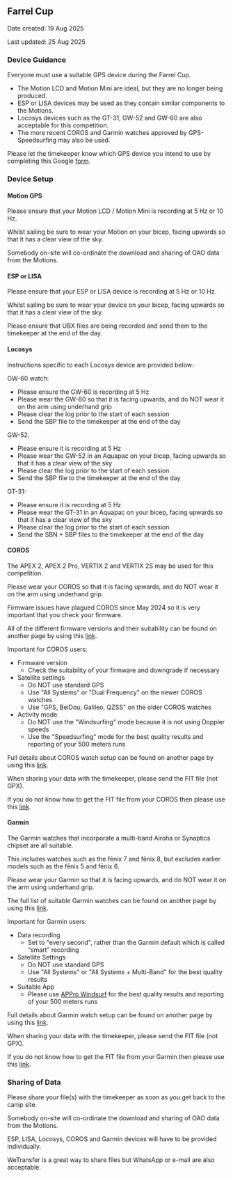 ## Farrel Cup

Date created: 19 Aug 2025

Last updated: 25 Aug 2025



### Device Guidance

Everyone must use a suitable GPS device during the Farrel Cup.

- The Motion LCD and Motion Mini are ideal, but they are no longer being produced.
- ESP or LISA devices may be used as they contain similar components to the Motions.
- Locosys devices such as the GT-31, GW-52 and GW-60 are also acceptable for this competition.
- The more recent COROS and Garmin watches approved by GPS-Speedsurfing may also be used.

Please let the timekeeper know which GPS device you intend to use by completing this Google [form](https://tinyurl.com/4yfm6w32).



### Device Setup

#### Motion GPS

Please ensure that your Motion LCD / Motion Mini is recording at 5 Hz or 10 Hz.

Whilst sailing be sure to wear your Motion on your bicep, facing upwards so that it has a clear view of the sky.

Somebody on-site will co-ordinate the download and sharing of OAO data from the Motions.



#### ESP or LISA

Please ensure that your ESP or LISA device is recording at 5 Hz or 10 Hz.

Whilst sailing be sure to wear your device on your bicep, facing upwards so that it has a clear view of the sky.

Please ensure that UBX files are being recorded and send them to the timekeeper at the end of the day.



#### Locosys

Instructions specific to each Locosys device are provided below:

GW-60 watch:

- Please ensure the GW-60 is recording at 5 Hz
- Please wear the GW-60 so that it is facing upwards, and do NOT wear it on the arm using underhand grip
- Please clear the log prior to the start of each session
- Send the SBP file to the timekeeper at the end of the day

GW-52:

- Please ensure it is recording at 5 Hz
- Please wear the GW-52 in an Aquapac on your bicep, facing upwards so that it has a clear view of the sky
- Please clear the log prior to the start of each session
- Send the SBP file to the timekeeper at the end of the day

GT-31:

- Please ensure it is recording at 5 Hz
- Please wear the GT-31 in an Aquapac on your bicep, facing upwards so that it has a clear view of the sky
- Please clear the log prior to the start of each session
- Send the SBN + SBP files to the timekeeper at the end of the day



#### COROS

The APEX 2, APEX 2 Pro, VERTIX 2 and VERTIX 2S may be used for this competition.

Please wear your COROS so that it is facing upwards, and do NOT wear it on the arm using underhand grip.

Firmware issues have plagued COROS since May 2024 so it is very important that you check your firmware.

All of the different firmware versions and their suitability can be found on another page by using this [link](https://logiqx.github.io/gps-details/devices/coros/firmware/).

Important for COROS users:

- Firmware version
  - Check the suitability of your firmware and downgrade if necessary
- Satellite settings
  - Do NOT use standard GPS
  - Use "All Systems" or "Dual Frequency" on the newer COROS watches
  - Use "GPS, BeiDou, Galileo, QZSS" on the older COROS watches
- Activity mode
  - Do NOT use the "Windsurfing" mode because it is not using Doppler speeds
  - Use the "Speedsurfing" mode for the best quality results and reporting of your 500 meters runs

Full details about COROS watch setup can be found on another page by using this [link](https://logiqx.github.io/gps-guides/guidance/coros/setup/).

When sharing your data with the timekeeper, please send the FIT file (not GPX).

If you do not know how to get the FIT file from your COROS then please use this [link](https://logiqx.github.io/gps-guides/guidance/coros/analysis/).



#### Garmin

The Garmin watches that incorporate a multi-band Airoha or Synaptics chipset are all suitable.

This includes watches such as the fēnix 7 and fēnix 8, but excludes earlier models such as the fēnix 5 and fēnix 6.

Please wear your Garmin so that it is facing upwards, and do NOT wear it on the arm using underhand grip.

The full list of suitable Garmin watches can be found on another page by using this [link](https://logiqx.github.io/gps-details/devices/garmin/watches/).

Important for Garmin users:

- Data recording
  - Set to "every second", rather than the Garmin default which is called “smart” recording
- Satellite Settings
  - Do NOT use standard GPS
  - Use "All Systems" or "All Systems + Multi-Band" for the best quality results
- Suitable App
  - Please use [APPro Windsurf](https://apps.garmin.com/apps/9567700b-6587-44be-9708-879bfc844791) for the best quality results and reporting of your 500 meters runs

Full details about Garmin watch setup can be found on another page by using this [link](https://logiqx.github.io/gps-guides/guidance/garmin/setup/).

When sharing your data with the timekeeper, please send the FIT file (not GPX).

If you do not know how to get the FIT file from your Garmin then please use this [link](https://logiqx.github.io/gps-guides/guidance/garmin/analysis/).



### Sharing of Data

Please share your file(s) with the timekeeper as soon as you get back to the camp site.

Somebody on-site will co-ordinate the download and sharing of OAO data from the Motions.

ESP, LISA, Locosys, COROS and Garmin devices will have to be provided individually.

WeTransfer is a great way to share files but WhatsApp or e-mail are also acceptable.